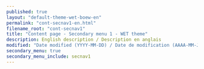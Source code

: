 ```yaml
---
published: true
layout: "default-theme-wet-boew-en"
permalink: "cont-secnav1-en.html"
filename_root: "cont-secnav1"
title: "Content page - Secondary menu 1 - WET theme"
description: English description / Description en anglais
modified: "Date modified (YYYY-MM-DD) / Date de modification (AAAA-MM-JJ)"
secondary_menu: true
secondary_menu_include: secnav1
---
```


